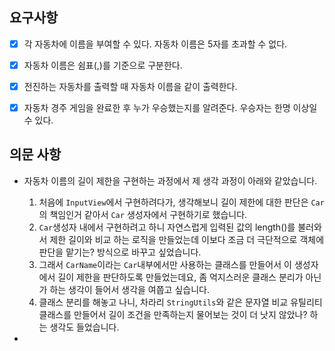 ## 요구사항
- [x] 각 자동차에 이름을 부여할 수 있다. 자동차 이름은 5자를 초과할 수 없다.
- [x] 자동차 이름은 쉼표(,)를 기준으로 구분한다.
- [X] 전진하는 자동차를 출력할 때 자동차 이름을 같이 출력한다.
- [x] 자동차 경주 게임을 완료한 후 누가 우승했는지를 알려준다. 우승자는 한명 이상일 수 있다.


## 의문 사항
- 자동차 이름의 길이 제한을 구현하는 과정에서 제 생각 과정이 아래와 같았습니다.
  1. 처음에 `InputView`에서 구현하려다가, 생각해보니 길이 제한에 대한 판단은 `Car`의 책임인거 같아서 `Car` 생성자에서 구현하기로 했습니다.
  2. `Car`생성자 내에서 구현하려고 하니 자연스럽게 입력된 값의 length()를 불러와서 제한 길이와 비교 하는 로직을 만들었는데 이보다 조금 더 극단적으로 객체에 판단을 맡기는? 방식으로 바꾸고 싶었습니다. 
  3. 그래서 `CarName`이라는 `Car`내부에서만 사용하는 클래스를 만들어서 이 생성자에서 길이 제한을 판단하도록 만들었는데요, 좀 억지스러운 클래스 분리가 아닌가 하는 생각이 들어서 생각을 여쭙고 싶습니다.
  4. 클래스 분리를 해놓고 나니, 차라리 `StringUtils`와 같은 문자열 비교 유틸리티 클래스를 만들어서 길이 조건을 만족하는지 물어보는 것이 더 낫지 않았나? 하는 생각도 들었습니다.

- 